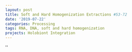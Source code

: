 ```yaml
---
layout: post
title: Soft and Hard Homogenization Extractions #53-72
date: '2019-07-22'
categories: Processing
tags: RNA, DNA, soft and hard homogenization
projects: Holobiont Integration
---
```



''



